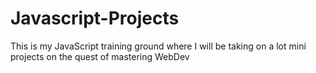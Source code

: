 # Javascript-Projects
This is my JavaScript training ground where I will be taking on a lot mini projects on the quest of mastering WebDev
